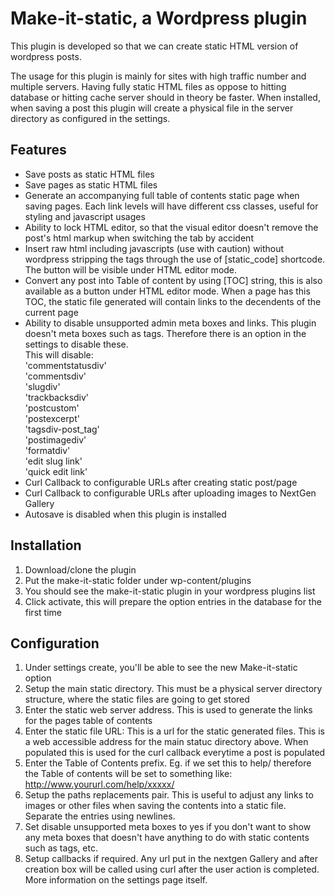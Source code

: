 Make-it-static, a Wordpress plugin
==================================

This plugin is developed so that we can create static HTML version of wordpress posts.

The usage for this plugin is mainly for sites with high traffic number and multiple servers. Having fully static HTML files as oppose to hitting database or hitting cache server should in theory be faster. When installed, when saving a post this plugin will create a physical file in the server directory as configured in the settings.

Features
--------
- Save posts as static HTML files
- Save pages as static HTML files
- Generate an accompanying full table of contents static page when saving pages. Each link levels will have different css classes, useful for styling and javascript usages
- Ability to lock HTML editor, so that the visual editor doesn't remove the post's html markup when switching the tab by accident
- Insert raw html including javascripts (use with caution) without wordpress stripping the tags through the use of [static_code] shortcode. The button will be visible under HTML editor mode.
- Convert any post into Table of content by using [TOC] string, this is also available as a button under HTML editor mode. When a page has this TOC, the static file generated will contain links to the decendents of the current page
- Ability to disable unsupported admin meta boxes and links. This plugin doesn't meta boxes such as tags. Therefore there is an option in the settings to disable these. <br />This will disable: <br />
'commentstatusdiv'<br />
'commentsdiv'<br />
'slugdiv'<br />
'trackbacksdiv'<br />
'postcustom'<br />
'postexcerpt'<br />
'tagsdiv-post_tag'<br />
'postimagediv'<br />
'formatdiv'<br />
'edit slug link'<br />
'quick edit link'<br />
- Curl Callback to configurable URLs after creating static post/page
- Curl Callback to configurable URLs after uploading images to NextGen Gallery
- Autosave is disabled when this plugin is installed

Installation
------------
1. Download/clone the plugin
2. Put the make-it-static folder under wp-content/plugins
3. You should see the make-it-static plugin in your wordpress plugins list
4. Click activate, this will prepare the option entries in the database for the first time

Configuration
-------------
1. Under settings create, you'll be able to see the new Make-it-static option
2. Setup the main static directory. This must be a physical server directory structure, where the static files are going to get stored
3. Enter the static web server address. This is used to generate the links for the pages table of contents
4. Enter the static file URL: This is a url for the static generated files. This is a web accessible address for the main statuc directory above. When populated this is used for the curl callback everytime a post is populated
5. Enter the Table of Contents prefix. Eg. if we set this to help/ therefore the Table of contents will be set to something like: http://www.yoururl.com/help/xxxxx/
6. Setup the paths replacements pair. This is useful to adjust any links to images or other files when saving the contents into a static file. Separate the entries using newlines.
7. Set disable unsupported meta boxes to yes if you don't want to show any meta boxes that doesn't have anything to do with static contents such as tags, etc. 
8. Setup callbacks if required. Any url put in the nextgen Gallery and after creation box will be called using curl after the user action is completed. More information on the settings page itself.
